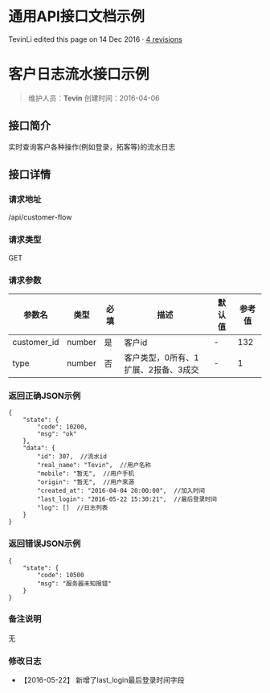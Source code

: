 # 通用API接口文档示例

TevinLi edited this page on 14 Dec 2016 · [4 revisions](https://github.com/TevinLi/amWiki/wiki/%E9%80%9A%E7%94%A8API%E6%8E%A5%E5%8F%A3%E6%96%87%E6%A1%A3%E7%A4%BA%E4%BE%8B/_history)

# 客户日志流水接口示例

> 维护人员：**Tevin**
> 创建时间：2016-04-06

## 接口简介

实时查询客户各种操作(例如登录，拓客等)的流水日志

## 接口详情

### 请求地址

/api/customer-flow

### 请求类型

GET

### 请求参数

| 参数名      | 类型   | 必填 | 描述                                 | 默认值 | 参考值 |
| ----------- | ------ | ---- | ------------------------------------ | ------ | ------ |
| customer_id | number | 是   | 客户id                               | -      | 132    |
| type        | number | 否   | 客户类型，0所有、1扩展、2报备、3成交 | -      | 1      |

### 返回正确JSON示例

```
{
    "state": {
        "code": 10200,
        "msg": "ok"
    },
    "data": {
        "id": 307,  //流水id
        "real_name": "Tevin",  //用户名称
        "mobile": "暂无",  //用户手机
        "origin": "暂无",  //用户来源
        "created_at": "2016-04-04 20:00:00",  //加入时间
        "last_login": "2016-05-22 15:30:21",  //最后登录时间
        "log": []  //日志列表
    }
}
```

### 返回错误JSON示例

```
{
    "state": {
        "code": 10500
        "msg": "服务器未知报错"
    }
}
```

### 备注说明

无

### 修改日志

- 【2016-05-22】
  新增了last_login最后登录时间字段